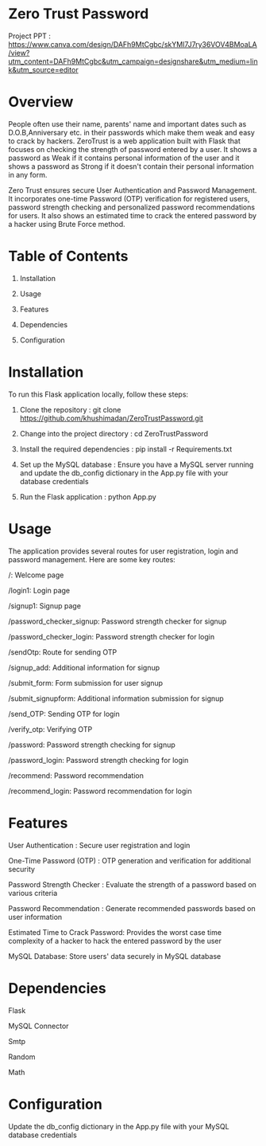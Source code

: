 # Zero Trust Password

Project PPT : https://www.canva.com/design/DAFh9MtCgbc/skYMI7J7ry36VOV4BMoaLA/view?utm_content=DAFh9MtCgbc&utm_campaign=designshare&utm_medium=link&utm_source=editor

# Overview
People often use their name, parents' name and important dates such as D.O.B,Anniversary etc. in their passwords which make them weak and easy to crack by hackers.
ZeroTrust is a web application built with Flask that focuses on checking the strength of password entered by a user. It shows a password as Weak if it contains personal information of the user and it shows a password as Strong if it doesn't contain their personal information in any form. 

Zero Trust ensures secure User Authentication and Password Management. It incorporates one-time Password (OTP) verification for registered users, password strength checking and personalized password recommendations for users. It also shows an estimated time to crack the entered password by a hacker using Brute Force method.

# Table of Contents

1. Installation

2. Usage

3. Features

4. Dependencies

5. Configuration


# Installation

To run this Flask application locally, follow these steps:

1. Clone the repository : git clone https://github.com/khushimadan/ZeroTrustPassword.git

2. Change into the project directory : cd ZeroTrustPassword

3. Install the required dependencies : pip install -r Requirements.txt

4. Set up the MySQL database : Ensure you have a MySQL server running and update the db_config dictionary in the App.py file with your database credentials

5. Run the Flask application : python App.py

# Usage

The application provides several routes for user registration, login and password management. Here are some key routes:

/: Welcome page

/login1: Login page

/signup1: Signup page

/password_checker_signup: Password strength checker for signup

/password_checker_login: Password strength checker for login

/sendOtp: Route for sending OTP

/signup_add: Additional information for signup

/submit_form: Form submission for user signup

/submit_signupform: Additional information submission for signup

/send_OTP: Sending OTP for login

/verify_otp: Verifying OTP

/password: Password strength checking for signup

/password_login: Password strength checking for login

/recommend: Password recommendation

/recommend_login: Password recommendation for login

# Features

User Authentication : Secure user registration and login

One-Time Password (OTP) : OTP generation and verification for additional security

Password Strength Checker : Evaluate the strength of a password based on various criteria

Password Recommendation : Generate recommended passwords based on user information

Estimated Time to Crack Password: Provides the worst case time complexity of a hacker to hack the entered password by the user

MySQL Database: Store users' data securely in MySQL database


# Dependencies

Flask

MySQL Connector

Smtp

Random

Math

# Configuration

Update the db_config dictionary in the App.py file with your MySQL database credentials





